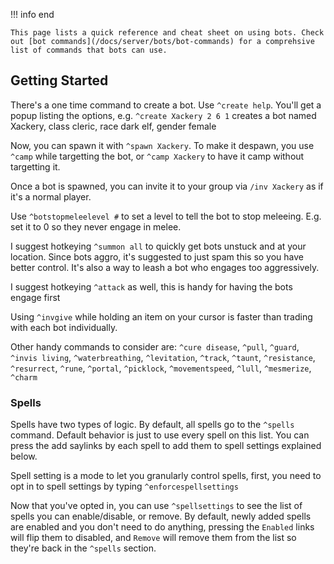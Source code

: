 !!! info end

    This page lists a quick reference and cheat sheet on using bots. Check out [bot commands](/docs/server/bots/bot-commands) for a comprehsive list of commands that bots can use.

## Getting Started

There's a one time command to create a bot. Use `^create help`. You'll get a popup listing the options, e.g. `^create Xackery 2 6 1` creates a bot named Xackery, class cleric, race dark elf, gender female

Now, you can spawn it with `^spawn Xackery`. To make it despawn, you use `^camp` while targetting the bot, or `^camp Xackery` to have it camp without targetting it.

Once a bot is spawned, you can invite it to your group via `/inv Xackery` as if it's a normal player.

Use `^botstopmeleelevel #` to set a level to tell the bot to stop meleeing. E.g. set it to 0 so they never engage in melee.

I suggest hotkeying `^summon all` to quickly get bots unstuck and at your location. Since bots aggro, it's suggested to just spam this so you have better control. It's also a way to leash a bot who engages too aggressively.

I suggest hotkeying `^attack` as well, this is handy for having the bots engage first

Using `^invgive` while holding an item on your cursor is faster than trading with each bot individually.

Other handy commands to consider are: `^cure disease`, `^pull`, `^guard`, `^invis living`, `^waterbreathing`, `^levitation`, `^track`, `^taunt`, `^resistance`, `^resurrect`, `^rune`, `^portal`, `^picklock`, `^movementspeed`, `^lull`, `^mesmerize`, `^charm` 

### Spells

Spells have two types of logic. By default, all spells go to the `^spells` command. Default behavior is just to use every spell on this list. You can press the add saylinks by each spell to add them to spell settings explained below.

Spell setting is a mode to let you granularly control spells, first, you need to opt in to spell settings by typing `^enforcespellsettings`

Now that you've opted in, you can use `^spellsettings` to see the list of spells you can enable/disable, or remove. By default, newly added spells are enabled and you don't need to do anything, pressing the `Enabled` links will flip them to disabled, and `Remove` will remove them from the list so they're back in the `^spells` section.
